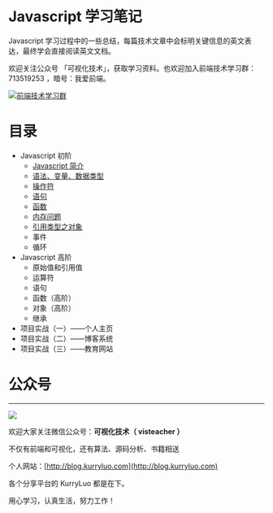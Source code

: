 # Javascript 学习笔记
Javascript 学习过程中的一些总结，每篇技术文章中会标明关键信息的英文表达，最终学会直接阅读英文文档。

欢迎关注公众号 「可视化技术」，获取学习资料。也欢迎加入前端技术学习群：713519253 ，暗号：我爱前端。

<a target="_blank" href="//shang.qq.com/wpa/qunwpa?idkey=c0832ea75b91c3820af1e8b7ec42b97def2497280283fdad6b10c7cbbd5d089d"><img border="0" src="http://pub.idqqimg.com/wpa/images/group.png" alt="前端技术学习群" title="前端技术学习群"></a>

# 目录
- Javascript 初阶
  - [Javascript 简介](./sections/Javascript%20初阶/javascript%20简介.md)
  - [语法、变量、数据类型](./sections/Javascript%20初阶/语法、变量、数据类型.md)
  - [操作符](./sections/Javascript%20初阶/操作符.md)
  - [语句](./sections/Javascript%20初阶/语句.md)
  - [函数](./sections/Javascript%20初阶/函数.md)
  - [内存问题](./sections/Javascript%20初阶/内存问题.md)
  - [引用类型之对象](./sections/Javascript%20初阶/引用类型之%20Object.md)
  - 事件
  - 循环
- Javascript 高阶
  - 原始值和引用值
  - 运算符
  - 语句
  - 函数（高阶）
  - 对象（高阶）
  - 继承
- 项目实战（一）——个人主页
- 项目实战（二）——博客系统
- 项目实战（三）——教育网站

# 公众号
---
![](https://user-gold-cdn.xitu.io/2018/8/28/16580e5417d2716a?w=258&h=258&f=jpeg&s=27042)

欢迎大家关注微信公众号：**可视化技术（ visteacher ）**

不仅有前端和可视化，还有算法、源码分析、书籍相送

个人网站：[http://blog.kurryluo.com](http://blog.kurryluo.com)

各个分享平台的 KurryLuo 都是在下。

用心学习，认真生活，努力工作！

